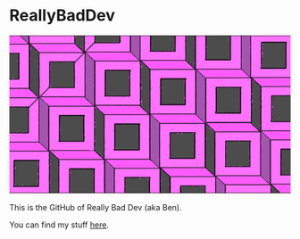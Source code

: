 # ReallyBadDev
![My banner](https://github.com/ReallyBadDeveloper/ReallyBadDeveloper/blob/main/banner.png?raw=true)

This is the GitHub of Really Bad Dev (aka Ben).

You can find my stuff [here](https://reallybaddevsite.glitch.me).
